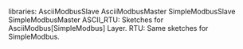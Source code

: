 libraries:
  AsciiModbusSlave
  AsciiModbusMaster
  SimpleModbusSlave
  SimpleModbusMaster
ASCII_RTU:
  Sketches for AsciiModbus[SimpleModbus] Layer.
RTU:
  Same sketches for SimpleModbus.
